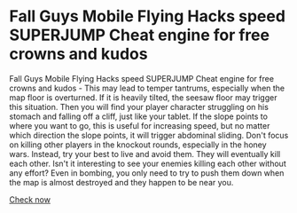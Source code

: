 # Fall Guys Mobile Flying Hacks speed SUPERJUMP Cheat engine for free crowns and kudos

Fall Guys Mobile Flying Hacks speed SUPERJUMP Cheat engine for free crowns and kudos - This may lead to temper tantrums, especially when the map floor is overturned. If it is heavily tilted, the seesaw floor may trigger this situation. Then you will find your player character struggling on his stomach and falling off a cliff, just like your tablet. If the slope points to where you want to go, this is useful for increasing speed, but no matter which direction the slope points, it will trigger abdominal sliding. Don't focus on killing other players in the knockout rounds, especially in the honey wars. Instead, try your best to live and avoid them. They will eventually kill each other. Isn't it interesting to see your enemies killing each other without any effort? Even in bombing, you only need to try to push them down when the map is almost destroyed and they happen to be near you.

<a href="https://yodamegame.com/fall-guys/">Check now</a>
